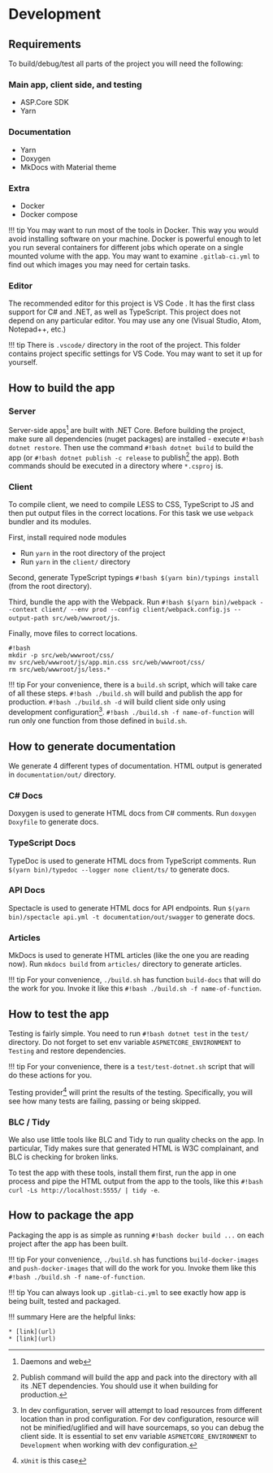 # Development

## Requirements

To build/debug/test all parts of the project you will need the following:

### Main app, client side, and testing

* ASP.Core SDK <!-- TODO: link -->
* Yarn <!-- TODO: link -->

### Documentation

* Yarn <!-- TODO: link -->
* Doxygen <!-- TODO: link -->
* MkDocs with Material theme <!-- TODO: link -->

### Extra

* Docker
* Docker compose

!!! tip
    You may want to run most of the tools in Docker.
	This way you would avoid installing software on your machine.
	Docker is powerful enough to let you run several containers for different jobs which operate on a single mounted volume with the app.
	You may want to examine `.gitlab-ci.yml` to find out which images you may need for certain tasks.

### Editor

The recommended editor for this project is VS Code <!-- TODO: link -->.
It has the first class support for C# and .NET, as well as TypeScript.
This project does not depend on any particular editor.
You may use any one (Visual Studio, Atom, Notepad++, etc.)

!!! tip
	There is `.vscode/` directory in the root of the project.
	This folder contains project specific settings for VS Code.
	You may want to set it up for yourself.

## How to build the app

### Server

Server-side apps[^1] are built with .NET Core.
Before building the project, make sure all dependencies (nuget packages) are installed - execute `#!bash dotnet restore`.
Then use the command `#!bash dotnet build` to build the app (or `#!bash dotnet publish -c release` to publish[^2] the app). 
Both commands should be executed in a directory where `*.csproj` is.

[^1]: Daemons and web 
[^2]: Publish command will build the app and pack into the directory with all its .NET dependencies.
You should use it when building for production.

### Client

To compile client, we need to compile LESS to CSS, TypeScript to JS and then put output files in the correct locations.
For this task we use `webpack` bundler and its modules.

First, install required node modules

* Run `yarn` in the root directory of the project
* Run `yarn` in the `client/` directory

Second, generate TypeScript typings `#!bash $(yarn bin)/typings install` (from the root directory).

Third, bundle the app with the Webpack.
Run `#!bash $(yarn bin)/webpack --context client/ --env prod --config client/webpack.config.js --output-path src/web/wwwroot/js`.

Finally, move files to correct locations.

	#!bash
	mkdir -p src/web/wwwroot/css/
	mv src/web/wwwroot/js/app.min.css src/web/wwwroot/css/
	rm src/web/wwwroot/js/less.*

!!! tip
    For your convenience, there is a `build.sh` script, which will take care of all these steps.
	`#!bash ./build.sh` will build and publish the app for production.
	`#!bash ./build.sh -d` will build client side only using development configuration[^3].
	`#!bash ./build.sh -f name-of-function` will run only one function from those defined in `build.sh`.

[^3]: In dev configuration, server will attempt to load resources from different location than in prod configuration.
For dev configuration, resource will not be minified/uglified and will have sourcemaps, so you can debug the client side.
It is essential to set env variable `ASPNETCORE_ENVIRONMENT` to `Development` when working with dev configuration.

## How to generate documentation

We generate 4 different types of documentation.
HTML output is generated in `documentation/out/` directory.

### C# Docs

Doxygen is used to generate HTML docs from C# comments.
Run `doxygen Doxyfile` to generate docs.

### TypeScript Docs

TypeDoc is used to generate HTML docs from TypeScript comments.
Run `$(yarn bin)/typedoc --logger none client/ts/` to generate docs.

### API Docs

Spectacle is used to generate HTML docs for API endpoints.
Run `$(yarn bin)/spectacle api.yml -t documentation/out/swagger` to generate docs.

### Articles

MkDocs is used to generate HTML articles (like the one you are reading now).
Run `mkdocs build` from `articles/` directory to generate articles.

!!! tip
    For your convenience, `./build.sh` has function `build-docs` that will do the work for you.
	Invoke it like this `#!bash ./build.sh -f name-of-function`.

## How to test the app

Testing is fairly simple.
You need to run `#!bash dotnet test` in the `test/` directory.
Do not forget to set env variable `ASPNETCORE_ENVIRONMENT` to `Testing` and restore dependencies.

!!! tip
    For your convenience, there is a `test/test-dotnet.sh` script that will do these actions for you.

Testing provider[^4] will print the results of the testing.
Specifically, you will see how many tests are failing, passing or being skipped.

[^4]: `xUnit` is this case

### BLC / Tidy

We also use little tools like BLC and Tidy to run quality checks on the app.
In particular, Tidy makes sure that generated HTML is W3C complainant, and BLC is checking for broken links.

To test the app with these tools, install them first, run the app in one process and pipe the HTML output from the app to the tools, like this `#!bash curl -Ls http://localhost:5555/ | tidy -e`.

## How to package the app

Packaging the app is as simple as running `#!bash docker build ...` on each project after the app has been built.

!!! tip
    For your convenience, `./build.sh` has functions `build-docker-images` and `push-docker-images` that will do the work for you.
	Invoke them like this `#!bash ./build.sh -f name-of-function`.


!!! tip
    You can always look up `.gitlab-ci.yml` to see exactly how app is being built, tested and packaged.

!!! summary
    Here are the helpful links:
	
	* [link](url)
	* [link](url)
